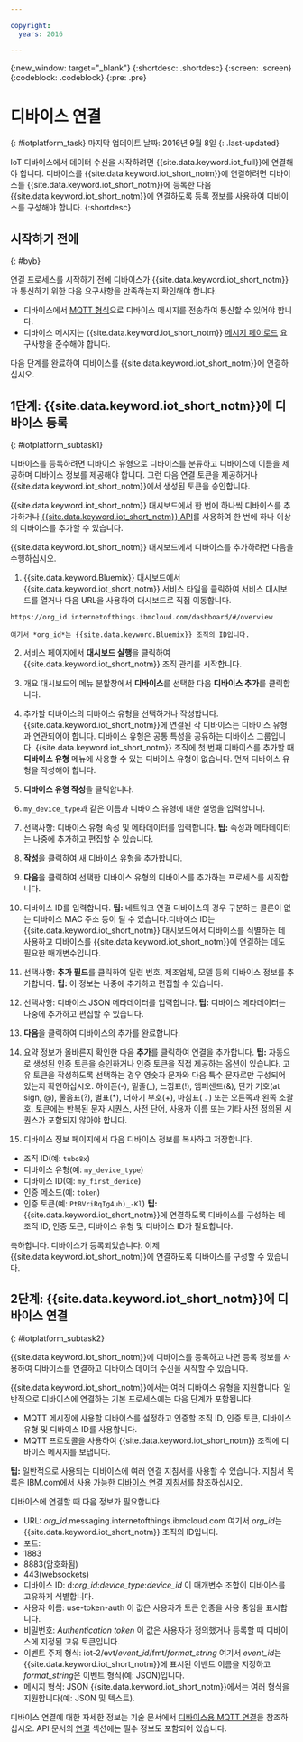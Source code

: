 ```yaml
---

copyright:
  years: 2016

---
```


{:new_window: target="_blank"}
{:shortdesc: .shortdesc}
{:screen: .screen}
{:codeblock: .codeblock}
{:pre: .pre}

# 디바이스 연결
{: #iotplatform_task}
마지막 업데이트 날짜: 2016년 9월 8일
{: .last-updated}

IoT 디바이스에서 데이터 수신을 시작하려면 {{site.data.keyword.iot_full}}에 연결해야 합니다. 디바이스를 {{site.data.keyword.iot_short_notm}}에 연결하려면 디바이스를 {{site.data.keyword.iot_short_notm}}에 등록한 다음 {{site.data.keyword.iot_short_notm}}에 연결하도록 등록 정보를 사용하여 디바이스를 구성해야 합니다.
{:shortdesc}

## 시작하기 전에
{: #byb}

연결 프로세스를 시작하기 전에 디바이스가 {{site.data.keyword.iot_short_notm}}과 통신하기 위한 다음 요구사항을 만족하는지 확인해야 합니다.

- 디바이스에서 [MQTT 형식](reference/mqtt/index.html)으로 디바이스 메시지를 전송하여 통신할 수 있어야 합니다.
- 디바이스 메시지는 {{site.data.keyword.iot_short_notm}} [메시지 페이로드](reference/mqtt/index.html#/message-payload) 요구사항을 준수해야 합니다.

다음 단계를 완료하여 디바이스를 {{site.data.keyword.iot_short_notm}}에 연결하십시오.

## 1단계: {{site.data.keyword.iot_short_notm}}에 디바이스 등록  
{: #iotplatform_subtask1}

디바이스를 등록하려면 디바이스 유형으로 디바이스를 분류하고 디바이스에 이름을 제공하며 디바이스 정보를 제공해야 합니다. 그런 다음 연결 토큰을 제공하거나 {{site.data.keyword.iot_short_notm}}에서 생성된 토큰을 승인합니다.

{{site.data.keyword.iot_short_notm}} 대시보드에서 한 번에 하나씩 디바이스를 추가하거나 [{{site.data.keyword.iot_short_notm}} API](https://docs.internetofthings.ibmcloud.com/swagger/v0002.html#!/Bulk_Operations/post_bulk_devices_add)를 사용하여 한 번에 하나 이상의 디바이스를 추가할 수 있습니다.

{{site.data.keyword.iot_short_notm}} 대시보드에서 디바이스를 추가하려면 다음을 수행하십시오.

1. {{site.data.keyword.Bluemix}} 대시보드에서 {{site.data.keyword.iot_short_notm}} 서비스 타일을 클릭하여 서비스 대시보드를 열거나 다음 URL을 사용하여 대시보드로 직접 이동합니다.

 `https://org_id.internetofthings.ibmcloud.com/dashboard/#/overview `

    여기서 *org_id*는 {{site.data.keyword.Bluemix}} 조직의 ID입니다.

2. 서비스 페이지에서 **대시보드 실행**을 클릭하여 {{site.data.keyword.iot_short_notm}} 조직 관리를 시작합니다.

3. 개요 대시보드의 메뉴 분할창에서 **디바이스**를 선택한 다음 **디바이스 추가**를 클릭합니다.
5. 추가할 디바이스의 디바이스 유형을 선택하거나 작성합니다.
{{site.data.keyword.iot_short_notm}}에 연결된 각 디바이스는 디바이스 유형과 연관되어야 합니다. 디바이스 유형은 공통 특성을 공유하는 디바이스 그룹입니다.
{{site.data.keyword.iot_short_notm}} 조직에 첫 번째 디바이스를 추가할 때 **디바이스 유형** 메뉴에 사용할 수 있는 디바이스 유형이 없습니다. 먼저 디바이스 유형을 작성해야 합니다.
 1. **디바이스 유형 작성**을 클릭합니다.
 2. `my_device_type`과 같은 이름과 디바이스 유형에 대한 설명을 입력합니다.
 3. 선택사항: 디바이스 유형 속성 및 메타데이터를 입력합니다.
 **팁:** 속성과 메타데이터는 나중에 추가하고 편집할 수 있습니다.
 4. **작성**을 클릭하여 새 디바이스 유형을 추가합니다.
10. **다음**을 클릭하여 선택한 디바이스 유형의 디바이스를 추가하는 프로세스를 시작합니다.
11. 디바이스 ID를 입력합니다. **팁:** 네트워크 연결 디바이스의 경우 구분하는 콜론이 없는 디바이스 MAC 주소 등이 될 수 있습니다.디바이스 ID는 {{site.data.keyword.iot_short_notm}} 대시보드에서 디바이스를 식별하는 데 사용하고 디바이스를 {{site.data.keyword.iot_short_notm}}에 연결하는 데도 필요한 매개변수입니다.
12. 선택사항: **추가 필드**를 클릭하여 일련 번호, 제조업체, 모델 등의 디바이스 정보를 추가합니다.
 **팁:** 이 정보는 나중에 추가하고 편집할 수 있습니다.
12. 선택사항: 디바이스 JSON 메타데이터를 입력합니다.
 **팁:** 디바이스 메타데이터는 나중에 추가하고 편집할 수 있습니다.
13. **다음**을 클릭하여 디바이스의 추가를 완료합니다.
14. 요약 정보가 올바른지 확인한 다음 **추가**를 클릭하여 연결을 추가합니다.
**팁:** 자동으로 생성된 인증 토큰을 승인하거나 인증 토큰을 직접 제공하는 옵션이 있습니다.
고유 토큰을 작성하도록 선택하는 경우 영숫자 문자와 다음 특수 문자로만 구성되어 있는지 확인하십시오. 하이픈(-), 밑줄(_), 느낌표(!), 앰퍼샌드(&), 단가 기호(at sign, @), 물음표(?), 별표(*), 더하기 부호(+), 마침표( . ) 또는 오른쪽과 왼쪽 소괄호. 토큰에는 반복된 문자 시퀀스, 사전 단어, 사용자 이름 또는 기타 사전 정의된 시퀀스가 포함되지 않아야 합니다.
15. 디바이스 정보 페이지에서 다음 디바이스 정보를 복사하고 저장합니다.  
 - 조직 ID(예: `tubo8x`)
 - 디바이스 유형(예: `my_device_type`)
 - 디바이스 ID(예: `my_first_device`)
 - 인증 메소드(예: `token`)
 - 인증 토큰(예: `PtBVriRqIg4uh)_-Kl`)
  **팁:** {{site.data.keyword.iot_short_notm}}에 연결하도록 디바이스를 구성하는 데 조직 ID, 인증 토큰, 디바이스 유형 및 디바이스 ID가 필요합니다.  

축하합니다. 디바이스가 등록되었습니다. 이제 {{site.data.keyword.iot_short_notm}}에 연결하도록 디바이스를 구성할 수 있습니다.

## 2단계: {{site.data.keyword.iot_short_notm}}에 디바이스 연결
{: #iotplatform_subtask2}

{{site.data.keyword.iot_short_notm}}에 디바이스를 등록하고 나면 등록 정보를 사용하여 디바이스를 연결하고 디바이스 데이터 수신을 시작할 수 있습니다.

{{site.data.keyword.iot_short_notm}}에서는 여러 디바이스 유형을 지원합니다. 일반적으로 디바이스에 연결하는 기본 프로세스에는 다음 단계가 포함됩니다.
- MQTT 메시징에 사용할 디바이스를 설정하고 인증할 조직 ID, 인증 토큰, 디바이스 유형 및 디바이스 ID를 사용합니다.  
- MQTT 프로토콜을 사용하여 {{site.data.keyword.iot_short_notm}} 조직에 디바이스 메시지를 보냅니다.

**팁:** 일반적으로 사용되는 디바이스에 여러 연결 지침서를 사용할 수 있습니다. 지침서 목록은
IBM.com에서 사용 가능한 [디바이스 연결 지침서](https://developer.ibm.com/recipes/?post_type=tutorials&s=IoT)를 참조하십시오.

디바이스에 연결할 때 다음 정보가 필요합니다.
- URL: *org_id*.messaging.internetofthings.ibmcloud.com
여기서 *org_id*는 {{site.data.keyword.iot_short_notm}} 조직의 ID입니다.
- 포트:
 - 1883
 - 8883(암호화됨)
 - 443(websockets)
- 디바이스 ID: d:*org_id*:*device_type*:*device_id*
이 매개변수 조합이 디바이스를 고유하게 식별합니다.
- 사용자 이름: use-token-auth
이 값은 사용자가 토큰 인증을 사용 중임을 표시합니다.
- 비밀번호: *Authentication token*
이 값은 사용자가 정의했거나 등록할 때 디바이스에 지정된 고유 토큰입니다.
- 이벤트 주제 형식: iot-2/evt/*event_id*/fmt/*format_string*
 여기서 *event_id*는 {{site.data.keyword.iot_short_notm}}에 표시된 이벤트 이름을 지정하고 *format_string*은 이벤트 형식(예: JSON)입니다.
- 메시지 형식: JSON
 {{site.data.keyword.iot_short_notm}}에서는 여러 형식을 지원합니다(예: JSON 및 텍스트).

디바이스 연결에 대한 자세한 정보는 기술 문서에서 [디바이스용 MQTT 연결](devices/mqtt.html)을 참조하십시오.
API 문서의 [연결](https://docs.internetofthings.ibmcloud.com/swagger/v0002.html#!/Connectivity/post_device_types_deviceType_devices_deviceId_events_eventName) 섹션에는 필수 정보도 포함되어 있습니다.
